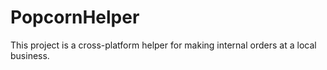 # PopcornHelper
This project is a cross-platform helper for making internal orders at a local business.

